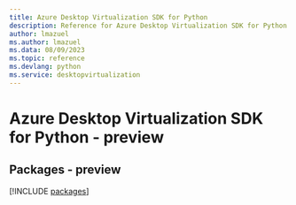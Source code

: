 ```yaml
---
title: Azure Desktop Virtualization SDK for Python
description: Reference for Azure Desktop Virtualization SDK for Python
author: lmazuel
ms.author: lmazuel
ms.data: 08/09/2023
ms.topic: reference
ms.devlang: python
ms.service: desktopvirtualization
---
```

# Azure Desktop Virtualization SDK for Python - preview
## Packages - preview
[!INCLUDE [packages](desktop-virtualization-index.md)]